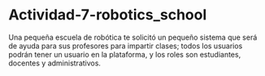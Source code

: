 # Actividad-7-robotics_school
Una pequeña escuela de robótica te solicitó un pequeño sistema que será de ayuda para sus profesores para impartir clases; todos los usuarios podrán tener un usuario en la plataforma, y los roles son estudiantes, docentes y administrativos. 

